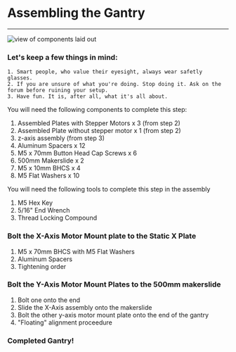 # Assembling the Gantry
***
![view of components laid out]()

### Let's keep a few things in mind:
	1. Smart people, who value their eyesight, always wear safetly glasses.
	2. If you are unsure of what you're doing. Stop doing it. Ask on the forum before ruining your setup.
	3. Have fun. It is, after all, what it's all about. 


You will need the following components to complete this step:
1. Assembled Plates with Stepper Motors x 3 (from step 2)
2. Assembled Plate without stepper motor x 1 (from step 2)
3. z-axis assembly (from step 3)
4. Aluminum Spacers x 12
5. M5 x 70mm Button Head Cap Screws x 6
6. 500mm Makerslide x 2
7. M5 x 10mm BHCS x 4
8. M5 Flat Washers x 10

You will need the following tools to complete this step in the assembly
1. M5 Hex Key
2. 5/16" End Wrench
3. Thread Locking Compound

### Bolt the X-Axis Motor Mount plate to the Static X Plate
1. M5 x 70mm BHCS with M5 Flat Washers
2. Aluminum Spacers
3. Tightening order

### Bolt the Y-Axis Motor Mount Plates to the 500mm makerslide
1. Bolt one onto the end
2. Slide the X-Axis assembly onto the makerslide
3. Bolt the other y-axis motor mount plate onto the end of the gantry
4. "Floating" alignment proceedure

### Completed Gantry!